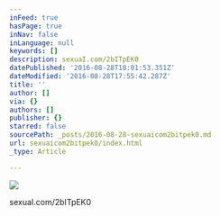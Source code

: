 ```yaml
---
inFeed: true
hasPage: true
inNav: false
inLanguage: null
keywords: []
description: sexuaI.com/2bITpEK0
datePublished: '2016-08-28T18:01:53.351Z'
dateModified: '2016-08-28T17:55:42.287Z'
title: ''
author: []
via: {}
authors: []
publisher: {}
starred: false
sourcePath: _posts/2016-08-28-sexuaicom2bitpek0.md
url: sexuaicom2bitpek0/index.html
_type: Article

---
```

![](https://the-grid-user-content.s3-us-west-2.amazonaws.com/41dd856b-781b-4d98-bf22-3d8a5595666d.jpg)

sexuaI.com/2bITpEK0